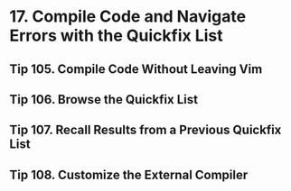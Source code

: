 # 17. Compile Code and Navigate Errors with the Quickfix List

## Tip 105. Compile Code Without Leaving Vim

## Tip 106. Browse the Quickfix List

## Tip 107. Recall Results from a Previous Quickfix List

## Tip 108. Customize the External Compiler
